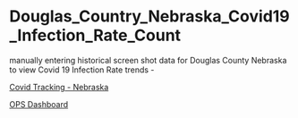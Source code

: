 # Douglas_Country_Nebraska_Covid19_Infection_Rate_Count
manually entering historical screen shot data for Douglas County Nebraska to view Covid 19 Infection Rate trends - 

<a href="https://covidtracking.com/data/state/nebraska" target="_blank" rel="noopener noreferrer">Covid Tracking - Nebraska</a>

<a href="https://www.arcgis.com/apps/opsdashboard/index.html#/21bec056a9a6449abcca89a329868fd6" target="_blank" rel="noopener noreferrer">OPS Dashboard</a>




